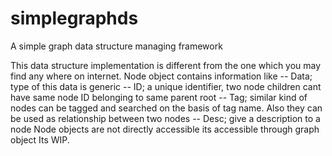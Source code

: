 # simplegraphds
A simple graph data structure managing framework

This data structure implementation is different from the one which you may find any where on internet.
Node object contains information like
    -- Data; type of this data is generic
    -- ID; a unique identifier, two node children cant have same node ID belonging to same parent root
    -- Tag; similar kind of nodes can be tagged and searched on the basis of tag name. Also they can be used as relationship between two nodes 
    -- Desc; give a description to a node
Node objects are not directly accessible its accessible through graph object 
Its WIP.